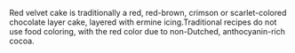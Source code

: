 Red velvet cake is traditionally a red, red-brown, crimson or scarlet-colored chocolate layer cake, layered with ermine icing.Traditional recipes do not use food coloring, with the red color due to non-Dutched, anthocyanin-rich cocoa.